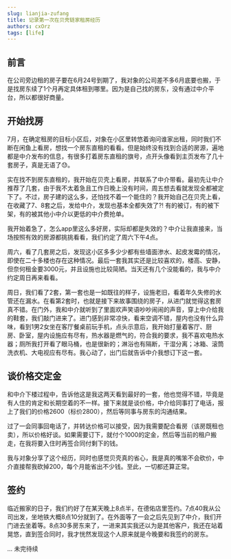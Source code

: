 ```yaml
---
slug: lianjia-zufang
title: 记录第一次在贝壳链家租房经历
authors: cxOrz
tags: [life]
---
```


## 前言

在公司旁边租的房子要在6月24号到期了，我对象的公司差不多6月底要也搬，于是找房东续了1个月再定具体租到哪里。因为是自己找的房东，没有通过中介平台，所以都很好商量。

## 开始找房

7月，在确定租房的目标小区后，对象在小区里转悠着询问谁家出租，同时我们不断在闲鱼上看房，想找一个房东直租的看看。但是始终没有找到合适的房源，遍地都是中介发布的信息，有很多打着房东直租的旗号，点开头像看到主页发布了几十套房子，真是无语了😓。

实在找不到房东直租的，我开始在贝壳上看房，并联系了中介带看。最初先让中介推荐了几套，由于我不太着急且工作日晚上没有时间，周五想去看就发现全都被定下了。不过，房子建的这么多，还怕找不着一个能住的？我开始自己在贝壳上看，在收藏了7、8套之后，发给中介，发现也基本全都失效了⁈ 有的被订，有的被下架，有的被其他小中介以更低的中介费抢单。

我开始着急了，怎么app里这么多好房，实际却都是失效的？中介让我直接来，当场按照有效的房源都挑挑看看，我们约定了周六下午4点。

周六，看了几套房之后，发现这小区多多少少都有些墙面渗水、起皮发霉的情况，即使在二十多楼也存在这种情况。最后一套我其实还是比较喜欢的，楼高、安静，但奈何租金要3000元，并且设施也比较简陋。当天还有几个没能看的，我与中介约定周日再来看看。

周日，我们看了2套，第一套也是一如既往的样子，设施老旧，看着年久失修的水管还在漏水。在看第2套时，也就是接下来故事围绕的房子，从进门就觉得这套房真不错。在门外，我和中介就听到了里面欢声笑语吵吵闹闹的声音，穿上中介给我的鞋套，我们敲门进来了。进门感到非常凉快，看来空调不错，屋内也没有什么异味，看到1男2女坐在客厅餐桌前玩手机，点头示意后，我开始打量着客厅、厨房、卧室，屋内设施应有尽有，热水器是燃气的，符合我的要求，我不喜欢电热水器；厕所我打开看了眼马桶，也是很新的；淋浴也有隔断，干湿分离；冰箱、滚筒洗衣机、大电视应有尽有。我心动了，出门后就告诉中介我想订下这一套。

## 谈价格交定金

和中介下楼过程中，告诉他这是我这两天看到最好的一套，他也觉得不错，毕竟是有人住的肯定和长期空着的不一样。接下来就是谈价格，中介给同事打了电话，报上了我们的价格2600（标价2800），然后等同事与房东的沟通结果。

过了一会同事回电话了，并转达价格可以接受，因为我需要配合看房（该房既租也卖），所以价格好谈。如果需要订下，就付个1000的定金，然后等当前的租户搬走，在我将要入住时再签合同付剩下的钱。

我与对象分享了这个经历，同时也感觉贝壳真的省心，我是真的嘴笨不会砍价，中介直接帮我砍掉200，每个月能省出不少钱。至此，一切都还算正常。

## 签约

临近搬家的日子，我们约好了在某天晚上8点半，在德佑店里签约。7点40我从公司出发，坐地铁大概8点10分就到了。在外面等了一会之后先见到了中介，我们开门进去坐着等。8点30多房东来了，一进来其实我还以为是其他客户，我还在站着晃悠，直到签合同时，我才恍然发现这个人原来就是今晚要和我签约的房东。

... 未完待续